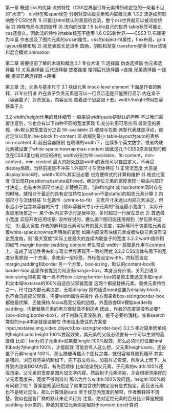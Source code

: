 第一章 概述
css的优势 流的特性（CSS世界里引导元素排列和定位的一条看不见的"水流"）
div标签和span标签 分别对应块级元素和内联级元素
1.3.2 流是如何影响整个CSS世界
1).只要让html默认的表现符合流，整个css世界就可以被流给统治
2).特殊布局与流的破坏
3).流向的改变
1.5 table自己的世界
table标签可能比css还悠久，因此流的特性对table标签不适用
1.6 CSS新世界——CSS3
1).布局更为丰富
作者提及了图片元素的srcset属性，css的object-fit属性，flex布局，grid layout格栅布局
2).视觉表现长足进步
圆角，阴影和渐变 transform变换 filter滤镜和混合模式 animation

第二章 需要提前了解的术语和概念
2.1 专业术语
11.选择器
伪类选择器
伪元素选择器
12.关系选择器
后代选择器 空格连接
相邻后代选择器 >连接
兄弟选择器 ～连接
相邻兄弟选择器 +连接

第三章 流，元素与基本尺寸
3.1 块级元素 block-level element
下面是作者的解释，非专业用语
外在盒子负责元素是可以一行显示还是只能换行显示
内在盒子（容器盒子）负责宽高，内容呈现
顺着这个思路跟下去，width/height作用在容器盒子上

3.2 width/height作用的具体细节
一般来说width:auto是默认的声明
不过我们需要注意到，它也会有以下四种不同的宽度表现
1).充分利用可用空间
最常见的表现，div默认的宽度百分之百
fill-available
2).收缩与包裹
典型代表就是浮动，绝对定位以及inline-block
fit-content
3).收缩到最小
table-layout为auto的表格
min-content
4).超出容器限制
在明确的width下，连续多个英文数字，或者内联元素被设置了white-space:nowrap
max-content
因此这几个CSS2原本就有的概念在CSS3里也有对应的进化
width分别为fill-available，fit-content，min-content，min-content
最大的妙处就是width的表现可以自由定义，不再受display局限，当然前提是不冲突
1.外部尺寸与流体特征
1).正常流宽度
大意是display:block时，width:100%其实没必要
也方便样式的计算和维护
2).格式化宽度
仅出现在position:absolute或flexed，绝对定位元素的宽度表现一般由内部尺寸决定，也有由外部尺寸决定
非替换元素，当left/right 或 top/bottom同时存在的时候，就相对于最近的具有定位特性(position不是static)的祖先元素计算
2.内部尺寸与流体特征
1).包裹性（shrink-to-fit）
元素尺寸永远以内部元素决定，但永远小于包含块容器的尺寸（除非容器尺寸小于元素的“首选最小宽度”）
实际开发应用场景之一: 某个div内文字少时是居中的，多时超过一行居左显示
2).首选最小宽度
实际开发应用场景: 没咋好说的，要么画个图可能还用得到（参见原书这段）
3).最大宽度
作者的解释是元素可以有的最大宽度，实际等同于包裹性元素设置white-space:nowrap声明后的宽度
如果内部没有块级元素或者块级元素没有设定宽度值，则“最大宽度”实际上是最大的连续内联盒子的宽度
3.2.2 width值作用的细节
margin border padding content 老生常谈
width一般就是作用与content上，造成了流动性丢失和与现实世界表现不一致的困扰
3.2.3 CSS流体布局下的宽度分离原则
一个方案，多使用一层标签，外标签设定width，内标签设定margin,padding和border
另一个方案，box-sizing，默认的content-box和border-box
这里作者提到为何没有margin-box，本身没有价值，关系到语义
box-sizing的初衷
唯一离不开box-sizing:border-box的是原生普通文本框input和文本域textarea的100%自适应父容器宽度
这两个都是替换元素。替换元素特性之一，尺寸由内部元素决定，无视display
换句话说input设置为display:block，也不会自适应父容器，需要width属性来操作
各方面来看box-sizing:border-box都是最优解，还能保持:focus高亮父级的边框，外面嵌套DIV模拟border和padding，内嵌替换元素的老方案就做不到这点
因此，作者的态度是没有必要*{box-sizing:border-box}，对于内联元素没影响，是不必要的消耗。或者search类型的input本身就是这属性
作者给出更佳的方案是input,textarea,img,video,object{box-sizing:border-box}
3.2.5 相对简单而单纯的height:auto
height:100%要起效果，其元素的父级必须要有一个可以生效的高度值
比如：body的子元素div如果要height:100%起效，那么必须同时设置html和body为height:100%，才能起效
可能会有人这么想，父元素height:auto，还设置子元素height:100%，那么随便再插入个图片之类，就很容易导致死循环
其实是错的，浏览器渲染机制如下，先下载文档头，加载样式资源，然后从上而下，从外到内渲染DOM内容，有先后顺序
比如渲染到父元素，子元素的width:100%还没渲染，父元素的宽度是图片加文字内容，然后到子元素渲染，才会根据渲染好的父元素宽度来，宽度不够则溢出
那么为什么width:100%没问题，height:100%就有问题了呢？
答案是规范已指定了如果包含块的搞定没有显式指定，而且该元素也不是绝对定位，那么计算值是auto
至于规范内宽度的解释，作者解释得不清楚，貌似也是各厂商的默认未定义行为
注意，绝对定位元素的百分比计算是根据padding-box来的，非绝对定位元素则是相对于content box计算的